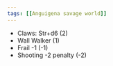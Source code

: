 ```yaml
---
tags: [[Anguigena savage world]]
---
```

- Claws: Str+d6 (2)
- Wall Walker (1)
- Frail -1 (-1) 
- Shooting -2 penalty (-2) 
